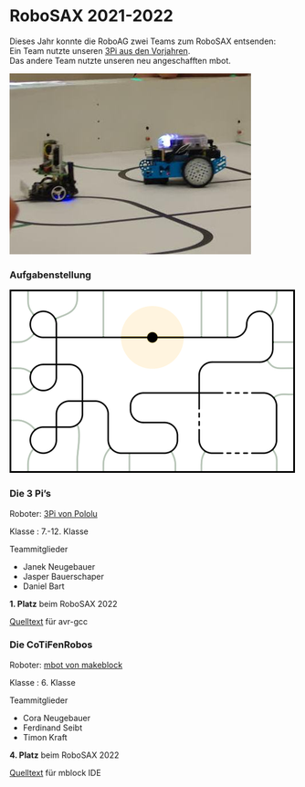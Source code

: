 # RoboSAX 2021-2022

Dieses Jahr konnte die RoboAG zwei Teams zum RoboSAX entsenden: \
Ein Team nutzte unseren [3Pi aus den Vorjahren](../2017-2018_RoboSAX). \
Das andere Team nutzte unseren neu angeschafften mbot.

![Bild des Roboters](Bilder/20220604_robos.jpg)


### Aufgabenstellung
[![Aufgabe des RoboSAX 2022](Bilder/rs2022_spielfeld.png)](https://robosax.de/2022)


### Die 3 Pi’s
Roboter: [3Pi von Pololu](https://www.pololu.com/3pi)

Klasse : 7.-12. Klasse

Teammitglieder
+ Janek Neugebauer
+ Jasper Bauerschaper
+ Daniel Bart

**1. Platz** beim RoboSAX 2022

[Quelltext](Software/3Pis/) für avr-gcc


### Die CoTiFenRobos
Roboter: [mbot von makeblock](https://www.makeblock.com/mbot)

Klasse : 6. Klasse

Teammitglieder
+ Cora Neugebauer
+ Ferdinand Seibt
+ Timon Kraft

**4. Platz** beim RoboSAX 2022

[Quelltext](Software/CoTiFenRobos/) für mblock IDE

